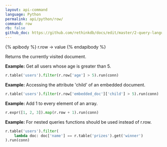 ```yaml
---
layout: api-command 
language: Python
permalink: api/python/row/
command: row
rb: false
github_doc: https://github.com/rethinkdb/docs/edit/master/2-query-language/api/python/document-manipulation/row.md
---
```


{% apibody %}
r.row &rarr; value
{% endapibody %}

Returns the currently visited document.

__Example:__ Get all users whose age is greater than 5.

```py
r.table('users').filter(r.row['age'] > 5).run(conn)
```


__Example:__ Accessing the attribute 'child' of an embedded document.

```py
r.table('users').filter(r.row['embedded_doc']['child'] > 5).run(conn)
```


__Example:__ Add 1 to every element of an array.

```py
r.expr([1, 2, 3]).map(r.row + 1).run(conn)
```


__Example:__ For nested queries functions should be used instead of r.row.

```py
r.table('users').filter(
    lambda doc: doc['name'] == r.table('prizes').get('winner')
).run(conn)
```

